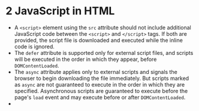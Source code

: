 # 2 JavaScript in HTML
* A `<script>` element using the `src` attribute should not include additional JavaScript code between the `<script>` and `</script>` tags. If both are provided, the script file is downloaded and executed while the inline code is ignored.
* The `defer` attribute is supported only for external script files, and scripts will be executed in the order in which they appear, before `DOMContentLoaded`.
* The `async` attribute applies only to external scripts and signals the browser to begin downloading the file immediately. But scripts marked as `async` are not guaranteed to execute in the order in which they are specified. Asynchronous scripts are guaranteed to execute before the page's `load` event and may execute before or after `DOMContentLoaded`.
* 